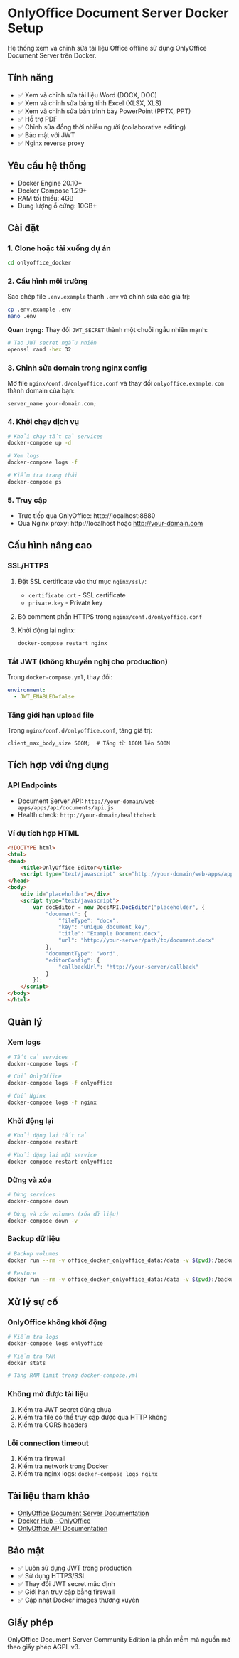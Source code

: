 # OnlyOffice Document Server Docker Setup

Hệ thống xem và chỉnh sửa tài liệu Office offline sử dụng OnlyOffice Document Server trên Docker.

## Tính năng

- ✅ Xem và chỉnh sửa tài liệu Word (DOCX, DOC)
- ✅ Xem và chỉnh sửa bảng tính Excel (XLSX, XLS)
- ✅ Xem và chỉnh sửa bản trình bày PowerPoint (PPTX, PPT)
- ✅ Hỗ trợ PDF
- ✅ Chỉnh sửa đồng thời nhiều người (collaborative editing)
- ✅ Bảo mật với JWT
- ✅ Nginx reverse proxy

## Yêu cầu hệ thống

- Docker Engine 20.10+
- Docker Compose 1.29+
- RAM tối thiểu: 4GB
- Dung lượng ổ cứng: 10GB+

## Cài đặt

### 1. Clone hoặc tải xuống dự án

```bash
cd onlyoffice_docker
```

### 2. Cấu hình môi trường

Sao chép file `.env.example` thành `.env` và chỉnh sửa các giá trị:

```bash
cp .env.example .env
nano .env
```

**Quan trọng:** Thay đổi `JWT_SECRET` thành một chuỗi ngẫu nhiên mạnh:

```bash
# Tạo JWT secret ngẫu nhiên
openssl rand -hex 32
```

### 3. Chỉnh sửa domain trong nginx config

Mở file `nginx/conf.d/onlyoffice.conf` và thay đổi `onlyoffice.example.com` thành domain của bạn:

```nginx
server_name your-domain.com;
```

### 4. Khởi chạy dịch vụ

```bash
# Khởi chạy tất cả services
docker-compose up -d

# Xem logs
docker-compose logs -f

# Kiểm tra trạng thái
docker-compose ps
```

### 5. Truy cập

- Trực tiếp qua OnlyOffice: http://localhost:8880
- Qua Nginx proxy: http://localhost hoặc http://your-domain.com

## Cấu hình nâng cao

### SSL/HTTPS

1. Đặt SSL certificate vào thư mục `nginx/ssl/`:
   - `certificate.crt` - SSL certificate
   - `private.key` - Private key

2. Bỏ comment phần HTTPS trong `nginx/conf.d/onlyoffice.conf`

3. Khởi động lại nginx:
   ```bash
   docker-compose restart nginx
   ```

### Tắt JWT (không khuyến nghị cho production)

Trong `docker-compose.yml`, thay đổi:
```yaml
environment:
  - JWT_ENABLED=false
```

### Tăng giới hạn upload file

Trong `nginx/conf.d/onlyoffice.conf`, tăng giá trị:
```nginx
client_max_body_size 500M;  # Tăng từ 100M lên 500M
```

## Tích hợp với ứng dụng

### API Endpoints

- Document Server API: `http://your-domain/web-apps/apps/api/documents/api.js`
- Health check: `http://your-domain/healthcheck`

### Ví dụ tích hợp HTML

```html
<!DOCTYPE html>
<html>
<head>
    <title>OnlyOffice Editor</title>
    <script type="text/javascript" src="http://your-domain/web-apps/apps/api/documents/api.js"></script>
</head>
<body>
    <div id="placeholder"></div>
    <script type="text/javascript">
        var docEditor = new DocsAPI.DocEditor("placeholder", {
            "document": {
                "fileType": "docx",
                "key": "unique_document_key",
                "title": "Example Document.docx",
                "url": "http://your-server/path/to/document.docx"
            },
            "documentType": "word",
            "editorConfig": {
                "callbackUrl": "http://your-server/callback"
            }
        });
    </script>
</body>
</html>
```

## Quản lý

### Xem logs

```bash
# Tất cả services
docker-compose logs -f

# Chỉ OnlyOffice
docker-compose logs -f onlyoffice

# Chỉ Nginx
docker-compose logs -f nginx
```

### Khởi động lại

```bash
# Khởi động lại tất cả
docker-compose restart

# Khởi động lại một service
docker-compose restart onlyoffice
```

### Dừng và xóa

```bash
# Dừng services
docker-compose down

# Dừng và xóa volumes (xóa dữ liệu)
docker-compose down -v
```

### Backup dữ liệu

```bash
# Backup volumes
docker run --rm -v office_docker_onlyoffice_data:/data -v $(pwd):/backup alpine tar czf /backup/onlyoffice-backup-$(date +%Y%m%d).tar.gz -C /data .

# Restore
docker run --rm -v office_docker_onlyoffice_data:/data -v $(pwd):/backup alpine tar xzf /backup/onlyoffice-backup-YYYYMMDD.tar.gz -C /data
```

## Xử lý sự cố

### OnlyOffice không khởi động

```bash
# Kiểm tra logs
docker-compose logs onlyoffice

# Kiểm tra RAM
docker stats

# Tăng RAM limit trong docker-compose.yml
```

### Không mở được tài liệu

1. Kiểm tra JWT secret đúng chưa
2. Kiểm tra file có thể truy cập được qua HTTP không
3. Kiểm tra CORS headers

### Lỗi connection timeout

1. Kiểm tra firewall
2. Kiểm tra network trong Docker
3. Kiểm tra nginx logs: `docker-compose logs nginx`

## Tài liệu tham khảo

- [OnlyOffice Document Server Documentation](https://api.onlyoffice.com/editors/basic)
- [Docker Hub - OnlyOffice](https://hub.docker.com/r/onlyoffice/documentserver)
- [OnlyOffice API Documentation](https://api.onlyoffice.com/)

## Bảo mật

- ✅ Luôn sử dụng JWT trong production
- ✅ Sử dụng HTTPS/SSL
- ✅ Thay đổi JWT secret mặc định
- ✅ Giới hạn truy cập bằng firewall
- ✅ Cập nhật Docker images thường xuyên

## Giấy phép

OnlyOffice Document Server Community Edition là phần mềm mã nguồn mở theo giấy phép AGPL v3.

